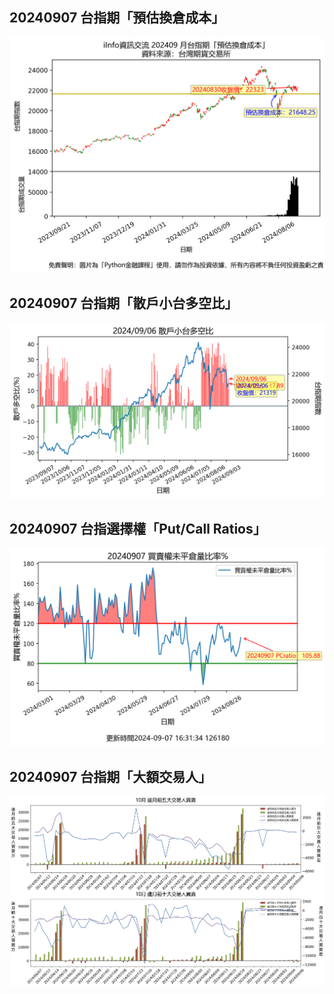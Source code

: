 ## 20240907 台指期「預估換倉成本」
![](images/txfcost.png)

## 20240907 台指期「散戶小台多空比」
![](images/bbiri.png)

## 20240907 台指選擇權「Put/Call Ratios」
![](images/pcratio.png)

## 20240907 台指期「大額交易人」
![](images/blocktrade.png)

